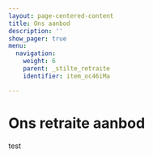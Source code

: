 ```yaml
---
layout: page-centered-content
title: Ons aanbod
description: ''
show_pager: true
menu:
  navigation:
    weight: 6
    parent: _stilte_retraite
    identifier: item_oc46iMa

---
```

# Ons retraite aanbod

test
